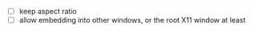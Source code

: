  - [ ] keep aspect ratio
 - [ ] allow embedding into other windows, or the root X11 window at least
